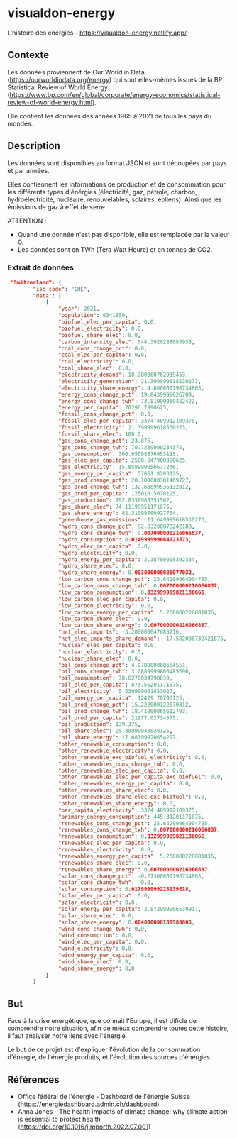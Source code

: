 # visualdon-energy

L'histoire des énérgies - https://visualdon-energy.netlify.app/

## Contexte

Les données proviennent de Our World in Data (https://ourworldindata.org/energy) qui sont elles-mêmes issues de la BP Statistical Review of World Energy. (https://www.bp.com/en/global/corporate/energy-economics/statistical-review-of-world-energy.html).

Elle contient les données des années 1965 à 2021 de tous les pays du mondes.

## Description

Les données sont disponibles au format JSON et sont découpées par pays et par années.

Elles contiennent les informations de production et de consommation pour les différents types d'énérgies (électricité, gaz, pétrole, charbon, hydroélectricité, nucléaire, renouvelables, solaires, éoliens). Ainsi que les émissions de gaz à effet de serre.

ATTENTION :
- Quand une donnée n'est pas disponible, elle est remplacée par la valeur 0.
- Les données sont en TWh (Tera Watt Heure) et en tonnes de CO2.

### Extrait de données

```json
 "Switzerland": {
        "iso_code": "CHE",
        "data": [
            {
                "year": 2021,
                "population": 6341850,
                "biofuel_elec_per_capita": 0.0,
                "biofuel_electricity": 0.0,
                "biofuel_share_elec": 0.0,
                "carbon_intensity_elec": 544.3920288085938,
                "coal_cons_change_pct": 0.0,
                "coal_elec_per_capita": 0.0,
                "coal_electricity": 0.0,
                "coal_share_elec": 0.0,
                "electricity_demand": 18.200000762939453,
                "electricity_generation": 21.399999618530273,
                "electricity_share_energy": 4.800000190734863,
                "energy_cons_change_pct": 19.8439998626709,
                "energy_cons_change_twh": 73.81999969482422,
                "energy_per_capita": 70296.7890625,
                "fossil_cons_change_pct": 0.0,
                "fossil_elec_per_capita": 3374.409912109375,
                "fossil_electricity": 21.399999618530273,
                "fossil_share_elec": 100.0,
                "gas_cons_change_pct": 23.875,
                "gas_cons_change_twh": 70.7239990234375,
                "gas_consumption": 366.95098876953125,
                "gas_elec_per_capita": 2500.847900390625,
                "gas_electricity": 15.859999656677246,
                "gas_energy_per_capita": 57861.8203125,
                "gas_prod_change_pct": 20.100000381469727,
                "gas_prod_change_twh": 132.68899536132812,
                "gas_prod_per_capita": 125016.5078125,
                "gas_production": 792.8359985351562,
                "gas_share_elec": 74.11199951171875,
                "gas_share_energy": 82.31099700927734,
                "greenhouse_gas_emissions": 11.649999618530273,
                "hydro_cons_change_pct": 82.83200073242188,
                "hydro_cons_change_twh": 0.007000000216066837,
                "hydro_consumption": 0.014999999664723873,
                "hydro_elec_per_capita": 0.0,
                "hydro_electricity": 0.0,
                "hydro_energy_per_capita": 2.38700008392334,
                "hydro_share_elec": 0.0,
                "hydro_share_energy": 0.003000000026077032,
                "low_carbon_cons_change_pct": 25.64299964904785,
                "low_carbon_cons_change_twh": 0.007000000216066837,
                "low_carbon_consumption": 0.032999999821186066,
                "low_carbon_elec_per_capita": 0.0,
                "low_carbon_electricity": 0.0,
                "low_carbon_energy_per_capita": 5.260000228881836,
                "low_carbon_share_elec": 0.0,
                "low_carbon_share_energy": 0.007000000216066837,
                "net_elec_imports": -3.200000047683716,
                "net_elec_imports_share_demand": -17.582000732421875,
                "nuclear_elec_per_capita": 0.0,
                "nuclear_electricity": 0.0,
                "nuclear_share_elec": 0.0,
                "oil_cons_change_pct": 4.078000068664551,
                "oil_cons_change_twh": 3.0889999866485596,
                "oil_consumption": 78.8270034790039,
                "oil_elec_per_capita": 873.56201171875,
                "oil_electricity": 5.539999961853027,
                "oil_energy_per_capita": 12429.70703125,
                "oil_prod_change_pct": 15.222000122070312,
                "oil_prod_change_twh": 18.41200065612793,
                "oil_prod_per_capita": 21977.02734375,
                "oil_production": 139.375,
                "oil_share_elec": 25.88800048828125,
                "oil_share_energy": 17.68199920654297,
                "other_renewable_consumption": 0.0,
                "other_renewable_electricity": 0.0,
                "other_renewable_exc_biofuel_electricity": 0.0,
                "other_renewables_cons_change_twh": 0.0,
                "other_renewables_elec_per_capita": 0.0,
                "other_renewables_elec_per_capita_exc_biofuel": 0.0,
                "other_renewables_energy_per_capita": 0.0,
                "other_renewables_share_elec": 0.0,
                "other_renewables_share_elec_exc_biofuel": 0.0,
                "other_renewables_share_energy": 0.0,
                "per_capita_electricity": 3374.409912109375,
                "primary_energy_consumption": 445.81201171875,
                "renewables_cons_change_pct": 25.64299964904785,
                "renewables_cons_change_twh": 0.007000000216066837,
                "renewables_consumption": 0.032999999821186066,
                "renewables_elec_per_capita": 0.0,
                "renewables_electricity": 0.0,
                "renewables_energy_per_capita": 5.260000228881836,
                "renewables_share_elec": 0.0,
                "renewables_share_energy": 0.007000000216066837,
                "solar_cons_change_pct": -0.27300000190734863,
                "solar_cons_change_twh": -0.0,
                "solar_consumption": 0.017999999225139618,
                "solar_elec_per_capita": 0.0,
                "solar_electricity": 0.0,
                "solar_energy_per_capita": 2.872999906539917,
                "solar_share_elec": 0.0,
                "solar_share_energy": 0.004000000189989805,
                "wind_cons_change_twh": 0.0,
                "wind_consumption": 0.0,
                "wind_elec_per_capita": 0.0,
                "wind_electricity": 0.0,
                "wind_energy_per_capita": 0.0,
                "wind_share_elec": 0.0,
                "wind_share_energy": 0.0
            }
        ]
```

## But

Face à la crise energétique, que connait l'Europe, il est dificle de comprendre notre situation, afin de mieux comprendre toutes cette histoire, il faut analyser notre liens avec l'énergie.

Le but de ce projet est d'expliquer l'évolution de la consommation d'énergie, de l'énergie produits, et l'évolution des sources d'énergies.

## Références

- Office fédéral de l'énergie - Dashboard de l'énergie Suisse (https://energiedashboard.admin.ch/dashboard)
- Anna Jones - The health impacts of climate change: why climate action is essential to protect health (https://doi.org/10.1016/j.mporth.2022.07.001) 
